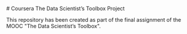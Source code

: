# Coursera The Data Scientist’s Toolbox Project

This repository has been created as part of the final assignment of the MOOC "The Data Scientist’s Toolbox".

